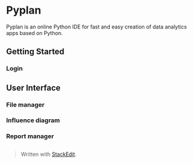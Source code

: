 
# Pyplan
Pyplan is an online Python IDE for fast and easy creation of data analytics apps based on Python.

## Getting Started
### Login

## User Interface

### File manager
### Influence diagram
### Report manager

 

##

> Written with [StackEdit](https://stackedit.io/).
<!--stackedit_data:
eyJoaXN0b3J5IjpbMTY2NzU0NTYxNywyNTU3NDg1NzldfQ==
-->